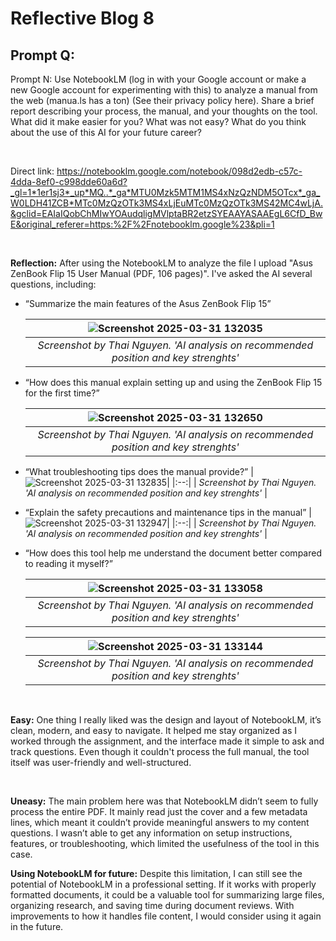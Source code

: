 # Reflective Blog 8

## Prompt Q:

Prompt N: Use NotebookLM (log in with your Google account or make a new Google account for experimenting with this) to analyze a manual from the web (manua.ls has a ton) (See their privacy policy here). Share a brief report describing your process, the manual, and your thoughts on the tool. What did it make easier for you? What was not easy? What do you think about the use of this AI for your future career?

<br>

Direct link: https://notebooklm.google.com/notebook/098d2edb-c57c-4dda-8ef0-c998dde60a6d?_gl=1*1er1sj3*_up*MQ..*_ga*MTU0Mzk5MTM1MS4xNzQzNDM5OTcx*_ga_W0LDH41ZCB*MTc0MzQzOTk3MS4xLjEuMTc0MzQzOTk3MS42MC4wLjA.&gclid=EAIaIQobChMIwYOAudqligMVlptaBR2etzSYEAAYASAAEgL6CfD_BwE&original_referer=https:%2F%2Fnotebooklm.google%23&pli=1


<br>

**Reflection:** After using the NotebookLM to analyze the file I upload "Asus ZenBook Flip 15 User Manual (PDF, 106 pages)". I've asked the AI several questions, including:

- “Summarize the main features of the Asus ZenBook Flip 15”

  |![Screenshot 2025-03-31 132035](https://github.com/user-attachments/assets/7f7d355f-5b0d-475b-bf42-74b2c773e3ed)|
  |:--:| 
  | *Screenshot by Thai Nguyen. 'AI analysis on recommended position and key strenghts'* |


- “How does this manual explain setting up and using the ZenBook Flip 15 for the first time?”

  |![Screenshot 2025-03-31 132650](https://github.com/user-attachments/assets/4bebbcb7-20eb-4e96-9f18-4fa032160477)|
  |:--:|
  | *Screenshot by Thai Nguyen. 'AI analysis on recommended position and key strenghts'* |
  
- “What troubleshooting tips does the manual provide?”
  |  ![Screenshot 2025-03-31 132835](https://github.com/user-attachments/assets/2e4016f7-e38c-4284-b557-be7f8aa18633)|
  |:--:|
  | *Screenshot by Thai Nguyen. 'AI analysis on recommended position and key strenghts'* |
  
- “Explain the safety precautions and maintenance tips in the manual”
  |![Screenshot 2025-03-31 132947](https://github.com/user-attachments/assets/65c5ab59-a9f8-44af-95c6-d37897d0bfab)|
  |:--:|
  | *Screenshot by Thai Nguyen. 'AI analysis on recommended position and key strenghts'* |
  
- “How does this tool help me understand the document better compared to reading it myself?”
  
  |![Screenshot 2025-03-31 133058](https://github.com/user-attachments/assets/b9c9232d-956c-4618-8509-d138601eb72c)|
  |:--:|
  | *Screenshot by Thai Nguyen. 'AI analysis on recommended position and key strenghts'* |

  |![Screenshot 2025-03-31 133144](https://github.com/user-attachments/assets/f764215c-110c-4a63-b99a-c437a522e071)|
  |:--:|
  | *Screenshot by Thai Nguyen. 'AI analysis on recommended position and key strenghts'* |

<br>

**Easy:** One thing I really liked was the design and layout of NotebookLM, it’s clean, modern, and easy to navigate. It helped me stay organized as I worked through the assignment, and the interface made it simple to ask and track questions. Even though it couldn't process the full manual, the tool itself was user-friendly and well-structured.

<br>

**Uneasy:** The main problem here was that NotebookLM didn’t seem to fully process the entire PDF. It mainly read just the cover and a few metadata lines, which meant it couldn’t provide meaningful answers to my content questions. I wasn’t able to get any information on setup instructions, features, or troubleshooting, which limited the usefulness of the tool in this case.

**Using NotebookLM for future:** Despite this limitation, I can still see the potential of NotebookLM in a professional setting. If it works with properly formatted documents, it could be a valuable tool for summarizing large files, organizing research, and saving time during document reviews. With improvements to how it handles file content, I would consider using it again in the future.


 

